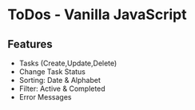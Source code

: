 # ToDos - Vanilla JavaScript

## Features ##

* Tasks (Create,Update,Delete)
* Change Task Status
* Sorting: Date & Alphabet
* Filter: Active & Completed
* Error Messages